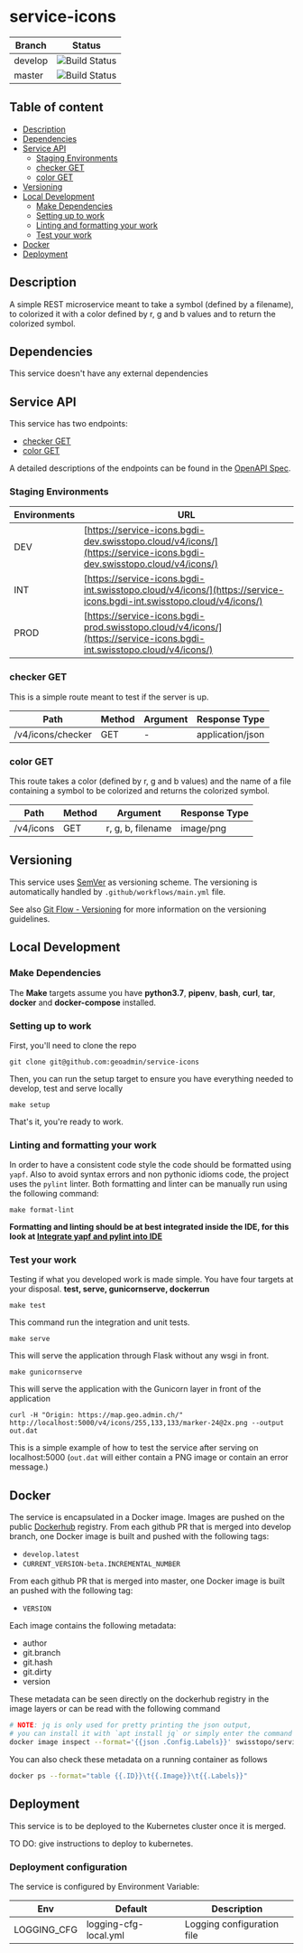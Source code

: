# service-icons

| Branch  | Status                                                                                                                                                                                                                                                                                                                      |
| ------- | --------------------------------------------------------------------------------------------------------------------------------------------------------------------------------------------------------------------------------------------------------------------------------------------------------------------------- |
| develop | ![Build Status](https://codebuild.eu-central-1.amazonaws.com/badges?uuid=eyJlbmNyeXB0ZWREYXRhIjoicXJCdkRTRUhuY28yU0N5ZXJVM1hjSnc0Tk5ZWjV3Z25RYWNWOURTeWx2QkpOYXFQRk8wMkZ3a3BJMVZJU2h5bTcyMGtkY29UYWxiNENNVERhUUl2Tjh3PSIsIml2UGFyYW1ldGVyU3BlYyI6InF0ZXJIb0doTERqcndTamoiLCJtYXRlcmlhbFNldFNlcmlhbCI6MX0%3D&branch=develop) |
| master  | ![Build Status](https://codebuild.eu-central-1.amazonaws.com/badges?uuid=eyJlbmNyeXB0ZWREYXRhIjoicXJCdkRTRUhuY28yU0N5ZXJVM1hjSnc0Tk5ZWjV3Z25RYWNWOURTeWx2QkpOYXFQRk8wMkZ3a3BJMVZJU2h5bTcyMGtkY29UYWxiNENNVERhUUl2Tjh3PSIsIml2UGFyYW1ldGVyU3BlYyI6InF0ZXJIb0doTERqcndTamoiLCJtYXRlcmlhbFNldFNlcmlhbCI6MX0%3D&branch=master)  |

## Table of content

- [Description](#description)
- [Dependencies](#dependencies)
- [Service API](#service-api)
  - [Staging Environments](#staging-environments)
  - [checker GET](#checker-get)
  - [color GET](#color-get)
- [Versioning](#versioning)
- [Local Development](#local-development)
  - [Make Dependencies](#make-dependencies)
  - [Setting up to work](#setting-up-to-work)
  - [Linting and formatting your work](#linting-and-formatting-your-work)
  - [Test your work](#test-your-work)
- [Docker](#docker)
- [Deployment](#deployment)

## Description

A simple REST microservice meant to take a symbol (defined by a filename), to colorized it with a color defined by r, g and b values and to return the colorized symbol.

## Dependencies

This service doesn't have any external dependencies

## Service API

This service has two endpoints:

- [checker GET](#checker-get)
- [color GET](#color-get)

A detailed descriptions of the endpoints can be found in the [OpenAPI Spec](openapi.yaml).

### Staging Environments

| Environments | URL                                                                                                                   |
| ------------ | --------------------------------------------------------------------------------------------------------------------- |
| DEV          | [https://service-icons.bgdi-dev.swisstopo.cloud/v4/icons/](https://service-icons.bgdi-dev.swisstopo.cloud/v4/icons/)  |
| INT          | [https://service-icons.bgdi-int.swisstopo.cloud/v4/icons/](https://service-icons.bgdi-int.swisstopo.cloud/v4/icons/)  |
| PROD         | [https://service-icons.bgdi-prod.swisstopo.cloud/v4/icons/](https://service-icons.bgdi-int.swisstopo.cloud/v4/icons/) |

### checker GET

This is a simple route meant to test if the server is up.

| Path              | Method | Argument | Response Type    |
| ----------------- | ------ | -------- | ---------------- |
| /v4/icons/checker | GET    | -        | application/json |

### color GET

This route takes a color (defined by r, g and b values) and the name of a file containing a symbol to be colorized
and returns the colorized symbol.

| Path      | Method | Argument          | Response Type |
| --------- | ------ | ----------------- | ------------- |
| /v4/icons | GET    | r, g, b, filename | image/png     |

## Versioning

This service uses [SemVer](https://semver.org/) as versioning scheme. The versioning is automatically handled by `.github/workflows/main.yml` file.

See also [Git Flow - Versioning](https://github.com/geoadmin/doc-guidelines/blob/master/GIT_FLOW.md#versioning) for more information on the versioning guidelines.

## Local Development

### Make Dependencies

The **Make** targets assume you have **python3.7**, **pipenv**, **bash**, **curl**, **tar**, **docker** and **docker-compose** installed.

### Setting up to work

First, you'll need to clone the repo

    git clone git@github.com:geoadmin/service-icons

Then, you can run the setup target to ensure you have everything needed to develop, test and serve locally

    make setup

That's it, you're ready to work.

### Linting and formatting your work

In order to have a consistent code style the code should be formatted using `yapf`. Also to avoid syntax errors and non
pythonic idioms code, the project uses the `pylint` linter. Both formatting and linter can be manually run using the
following command:

    make format-lint

**Formatting and linting should be at best integrated inside the IDE, for this look at
[Integrate yapf and pylint into IDE](https://github.com/geoadmin/doc-guidelines/blob/master/PYTHON.md#yapf-and-pylint-ide-integration)**

### Test your work

Testing if what you developed work is made simple. You have four targets at your disposal. **test, serve, gunicornserve, dockerrun**

    make test

This command run the integration and unit tests.

    make serve

This will serve the application through Flask without any wsgi in front.

    make gunicornserve

This will serve the application with the Gunicorn layer in front of the application

    curl -H "Origin: https://map.geo.admin.ch/" http://localhost:5000/v4/icons/255,133,133/marker-24@2x.png --output out.dat

This is a simple example of how to test the service after serving on localhost:5000 (`out.dat` will either contain a PNG image or contain an error message.)

## Docker

The service is encapsulated in a Docker image. Images are pushed on the public [Dockerhub](https://hub.docker.com/r/swisstopo/service-icons/tags) registry. From each github PR that is merged into develop branch, one Docker image is built and pushed with the following tags:

- `develop.latest`
- `CURRENT_VERSION-beta.INCREMENTAL_NUMBER`

From each github PR that is merged into master, one Docker image is built an pushed with the following tag:

- `VERSION`

Each image contains the following metadata:

- author
- git.branch
- git.hash
- git.dirty
- version

These metadata can be seen directly on the dockerhub registry in the image layers or can be read with the following command

```bash
# NOTE: jq is only used for pretty printing the json output,
# you can install it with `apt install jq` or simply enter the command without it
docker image inspect --format='{{json .Config.Labels}}' swisstopo/service-icons:develop.latest | jq
```

You can also check these metadata on a running container as follows

```bash
docker ps --format="table {{.ID}}\t{{.Image}}\t{{.Labels}}"
```

## Deployment

This service is to be deployed to the Kubernetes cluster once it is merged.

TO DO: give instructions to deploy to kubernetes.

### Deployment configuration

The service is configured by Environment Variable:

| Env         | Default               | Description                |
| ----------- | --------------------- | -------------------------- |
| LOGGING_CFG | logging-cfg-local.yml | Logging configuration file |
